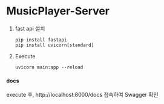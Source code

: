 # MusicPlayer-Server



1. fast api 설치

   ```
   pip install fastapi
   pip install uvicorn[standard]
   ```

2. Execute

   ```
   uvicorn main:app --reload
   ```




#### docs

execute 후,  http://localhost:8000/docs 접속하여 Swagger 확인